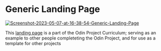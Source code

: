 <h1>Generic Landing Page</h1>
<a href="https://ibb.co/P4HQYN7"><img src="https://i.ibb.co/vmnYBH7/Screenshot-2023-05-07-at-16-38-54-Generic-Landing-Page.png" alt="Screenshot-2023-05-07-at-16-38-54-Generic-Landing-Page" border="0" /></a>
<p>This <a href="https://cemkar.github.io/generic-landing-page/">landing page</a> is a part of the Odin Project Curriculum; serving as an example to other people completeting the Odin Project, and for use as a template for other projects</p>

